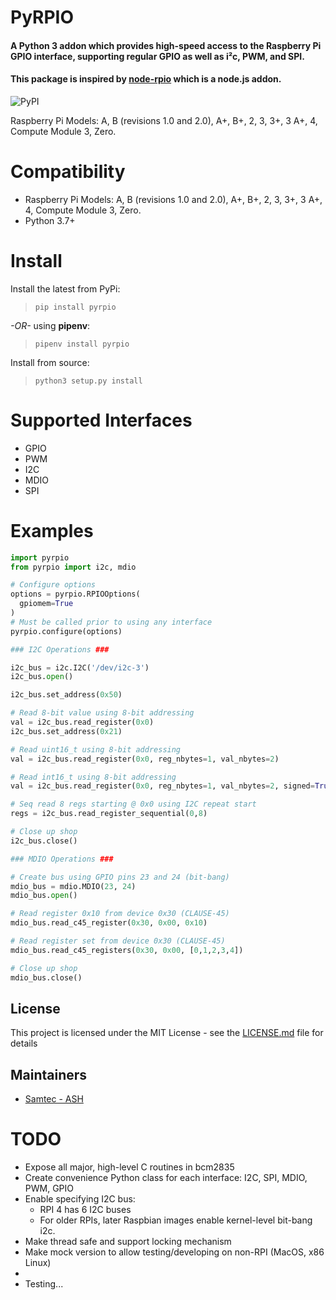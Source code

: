 # PyRPIO

#### A Python 3 addon which provides high-speed access to the Raspberry Pi GPIO interface, supporting regular GPIO as well as i²c, PWM, and SPI.
#### This package is inspired by [node-rpio](https://github.com/jperkin/node-rpio) which is a node.js addon.

![PyPI](https://img.shields.io/pypi/v/pyrpio)

Raspberry Pi Models: A, B (revisions 1.0 and 2.0), A+, B+, 2, 3, 3+, 3 A+, 4, Compute Module 3, Zero.

# Compatibility
* Raspberry Pi Models: A, B (revisions 1.0 and 2.0), A+, B+, 2, 3, 3+, 3 A+, 4, Compute Module 3, Zero.
* Python 3.7+

# Install

Install the latest from PyPi:

> ```pip install pyrpio```

_-OR-_ using __pipenv__:

> ```pipenv install pyrpio```

Install from source:

> ```python3 setup.py install```


# Supported Interfaces

* GPIO
* PWM
* I2C
* MDIO
* SPI

# Examples

```python
import pyrpio
from pyrpio import i2c, mdio

# Configure options
options = pyrpio.RPIOOptions(
  gpiomem=True
)
# Must be called prior to using any interface
pyrpio.configure(options)

### I2C Operations ###

i2c_bus = i2c.I2C('/dev/i2c-3')
i2c_bus.open()

i2c_bus.set_address(0x50)

# Read 8-bit value using 8-bit addressing
val = i2c_bus.read_register(0x0)
i2c_bus.set_address(0x21)

# Read uint16_t using 8-bit addressing
val = i2c_bus.read_register(0x0, reg_nbytes=1, val_nbytes=2)

# Read int16_t using 8-bit addressing
val = i2c_bus.read_register(0x0, reg_nbytes=1, val_nbytes=2, signed=True)

# Seq read 8 regs starting @ 0x0 using I2C repeat start
regs = i2c_bus.read_register_sequential(0,8)

# Close up shop
i2c_bus.close()

### MDIO Operations ###

# Create bus using GPIO pins 23 and 24 (bit-bang)
mdio_bus = mdio.MDIO(23, 24)
mdio_bus.open()

# Read register 0x10 from device 0x30 (CLAUSE-45)
mdio_bus.read_c45_register(0x30, 0x00, 0x10)

# Read register set from device 0x30 (CLAUSE-45)
mdio_bus.read_c45_registers(0x30, 0x00, [0,1,2,3,4])

# Close up shop
mdio_bus.close()
```

## License

This project is licensed under the MIT License - see the [LICENSE.md](LICENSE.md) file for details

## Maintainers

- [Samtec - ASH](https://samtec-ash.com)

# TODO

* Expose all major, high-level C routines in bcm2835
* Create convenience Python class for each interface: I2C, SPI, MDIO, PWM, GPIO
* Enable specifying I2C bus:
  - RPI 4 has 6 I2C buses
  - For older RPIs, later Raspbian images enable kernel-level bit-bang i2c.
* Make thread safe and support locking mechanism
* Make mock version to allow testing/developing on non-RPI (MacOS, x86 Linux)
*
* Testing...